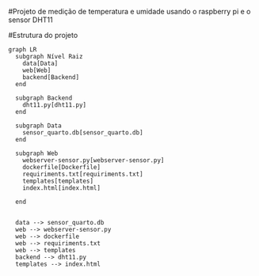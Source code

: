 #Projeto de medição de temperatura e umidade usando o raspberry pi e o sensor DHT11

#Estrutura do projeto
```mermaid 
graph LR
  subgraph Nível Raiz
    data[Data]
    web[Web]
    backend[Backend]
  end

  subgraph Backend
    dht11.py[dht11.py]
  end

  subgraph Data
    sensor_quarto.db[sensor_quarto.db]
  end

  subgraph Web
    webserver-sensor.py[webserver-sensor.py]
    dockerfile[Dockerfile]
    requiriments.txt[requiriments.txt]
    templates[templates]
    index.html[index.html]
    
  end


  data --> sensor_quarto.db
  web --> webserver-sensor.py
  web --> dockerfile
  web --> requiriments.txt
  web --> templates
  backend --> dht11.py
  templates --> index.html
```
